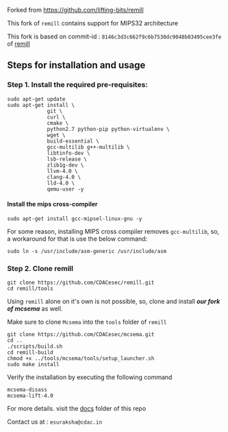 Forked from <https://github.com/lifting-bits/remill>

This fork of `remill` contains support for MIPS32 architecture

This fork is based on commit-id : `8146c3d3c662f9c6b7530dc9048b03495cee3fe`
of [remill](https://github.com/lifting-bits/remill)

## Steps for installation and usage
### Step 1. Install the required pre-requisites:

```
sudo apt-get update
sudo apt-get install \
             git \
             curl \
             cmake \
             python2.7 python-pip python-virtualenv \
             wget \
             build-essential \
             gcc-multilib g++-multilib \
             libtinfo-dev \
             lsb-release \
             zlib1g-dev \
             llvm-4.0 \
             clang-4.0 \
             lld-4.0 \
             qemu-user -y
```


#### Install the mips cross-compiler
``` sudo apt-get install gcc-mipsel-linux-gnu -y ```

For some reason, installing MIPS cross compiler removes `gcc-multilib`, so, a workaround for that is use the below command:

``` sudo ln -s /usr/include/asm-generic /usr/include/asm ```
### Step 2. Clone remill
```
git clone https://github.com/CDACesec/remill.git 
cd remill/tools
```

Using `remill` alone on it's own is not possible, so, clone and install
***our fork of mcsema*** as well.
 
Make sure to clone `Mcsema` into the `tools` folder of `remill`

```
git clone https://github.com/CDACesec/mcsema.git
cd ..
./scripts/build.sh
cd remill-build
chmod +x ../tools/mcsema/tools/setup_launcher.sh
sudo make install
```
Verify the installation by executing the following command
```
mcsema-disass
mcsema-lift-4.0
```

For more details. visit the [docs](docs) folder of this repo

Contact us at : `esuraksha@cdac.in`
